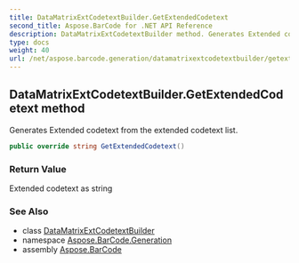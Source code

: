 ```yaml
---
title: DataMatrixExtCodetextBuilder.GetExtendedCodetext
second_title: Aspose.BarCode for .NET API Reference
description: DataMatrixExtCodetextBuilder method. Generates Extended codetext from the extended codetext list
type: docs
weight: 40
url: /net/aspose.barcode.generation/datamatrixextcodetextbuilder/getextendedcodetext/
---
```

## DataMatrixExtCodetextBuilder.GetExtendedCodetext method

Generates Extended codetext from the extended codetext list.

```csharp
public override string GetExtendedCodetext()
```

### Return Value

Extended codetext as string

### See Also

* class [DataMatrixExtCodetextBuilder](../)
* namespace [Aspose.BarCode.Generation](../../../aspose.barcode.generation/)
* assembly [Aspose.BarCode](../../../)


